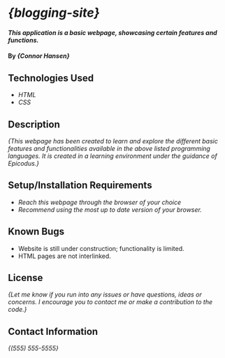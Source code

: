 # _{blogging-site}_

#### _This application is a basic webpage, showcasing certain features and functions._

#### By _**{Connor Hansen}**_

## Technologies Used

* _HTML_
* _CSS_


## Description

_{This webpage has been created to learn and explore the different basic features and functionalities available in the above listed programming languages. It is created in a learning environment under the guidance of Epicodus.}_

## Setup/Installation Requirements

* _Reach this webpage through the browser of your choice_
* _Recommend using the most up to date version of your browser._

<!-- _{Leave nothing to chance! You want it to be easy for potential users, employers and collaborators to run your app. Do I need to run a server? How should I set up my databases? Is there other code this application depends on? We recommend deleting the project from your desktop, re-cloning the project from GitHub, and writing down all the steps necessary to get the project working again.}_ -->

## Known Bugs

* Website is still under construction; functionality is limited.
* HTML pages are not interlinked.

## License

_{Let me know if you run into any issues or have questions, ideas or concerns.  I encourage you to contact me or make a contribution to the code.}_

## Contact Information

_{(555) 555-5555}_